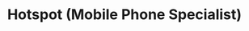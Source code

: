 ---
title: "Hotspot (Mobile Phone Specialist)"
url: /aberdeen/hotspot-mobile-phone-specialist/
shop: electronics
---